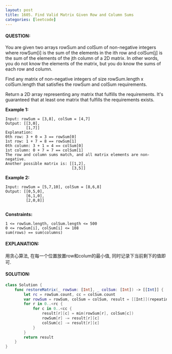 ```yaml
---
layout: post
title: 1605. Find Valid Matrix Given Row and Column Sums
categories: [leetcode]
---
```

#### QUESTION:
You are given two arrays rowSum and colSum of non-negative integers where rowSum[i] is the sum of the elements in the ith row and colSum[j] is the sum of the elements of the jth column of a 2D matrix. In other words, you do not know the elements of the matrix, but you do know the sums of each row and column.

Find any matrix of non-negative integers of size rowSum.length x colSum.length that satisfies the rowSum and colSum requirements.

Return a 2D array representing any matrix that fulfills the requirements. It's guaranteed that at least one matrix that fulfills the requirements exists.

 

__Example 1:__
```
Input: rowSum = [3,8], colSum = [4,7]
Output: [[3,0],
         [1,7]]
Explanation: 
0th row: 3 + 0 = 3 == rowSum[0]
1st row: 1 + 7 = 8 == rowSum[1]
0th column: 3 + 1 = 4 == colSum[0]
1st column: 0 + 7 = 7 == colSum[1]
The row and column sums match, and all matrix elements are non-negative.
Another possible matrix is: [[1,2],
                             [3,5]]
```
__Example 2:__
```
Input: rowSum = [5,7,10], colSum = [8,6,8]
Output: [[0,5,0],
         [6,1,0],
         [2,0,8]]
 
```
__Constraints:__
```
1 <= rowSum.length, colSum.length <= 500
0 <= rowSum[i], colSum[i] <= 108
sum(rows) == sum(columns)
```
#### EXPLANATION:

用贪心算法, 在每一个位置放置row和colum的最小值, 同时记录下当前剩下的值即可.

#### SOLUTION:
```swift
class Solution {
    func restoreMatrix(_ rowSum: [Int], _ colSum: [Int]) -> [[Int]] {
        let rc = rowSum.count, cc = colSum.count
        var rowSum = rowSum, colSum = colSum, result = [[Int]](repeating: [Int](repeating: 0, count: cc), count: rc)
        for r in 0..<rc {
            for c in 0..<cc {
                result[r][c] = min(rowSum[r], colSum[c])
                rowSum[r] -= result[r][c]
                colSum[c] -= result[r][c]
            }
        }
        return result
    }
}
```

